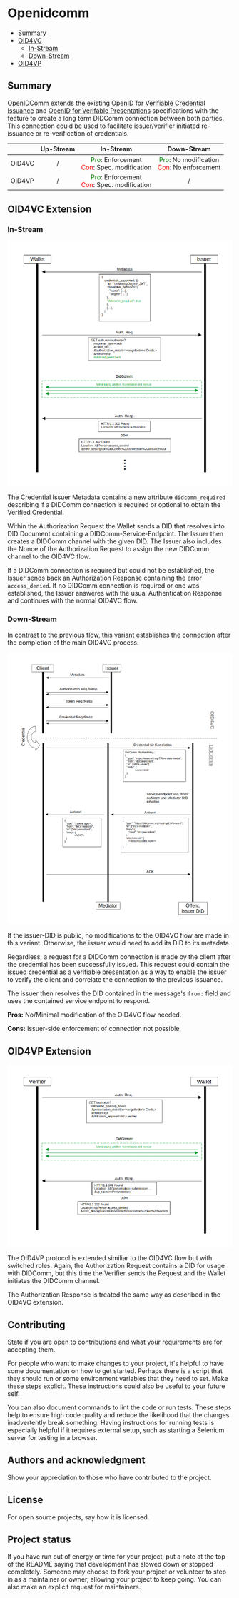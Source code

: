 # Openidcomm

- [Summary](#summary)
- [OID4VC](#oid4vc-extension)
    - [In-Stream](#in-stream)
    - [Down-Stream](#down-stream)
- [OID4VP](#oid4vp-extension)

## Summary
OpenIDComm extends the existing [OpenID for Verifiable Credential Issuance](https://openid.bitbucket.io/connect/openid-4-verifiable-credential-issuance-1_0.html#name-credential-issuer-metadata) and [OpenID for Verifable Presentations](https://openid.bitbucket.io/connect/openid-4-verifiable-presentations-1_0.html) specifications with the feature to create a long term DIDComm connection between both parties. This connection could be used to facilitate issuer/verifier initiated re-issuance or re-verification of credentials.

|        |    Up-Stream   |       In-Stream       |       Down-Stream       |
|--------|:--------------:|:---------------------:|:-----------------------:|
| OID4VC |        /       | <span style="color:green">Pro</span>: Enforcement <br> <span style="color:red">Con</span>: Spec. modification | <span style="color:green">Pro</span>: No modification <br> <span style="color:red">Con</span>: No enforcement
| OID4VP |        /       | <span style="color:green">Pro</span>: Enforcement <br> <span style="color:red">Con</span>: Spec. modification |        /


## OID4VC Extension
### In-Stream
![OID4VC Diagram](/Diagramme/eingelagert_4VC.png "OID4VC Extension")

The Credential Issuer Metadata contains a new attribute `didcomm_required` describing if a DIDComm connection is required or optional to obtain the Verified Credential.

Within the Authorization Request the Wallet sends a DID that resolves into DID Document containing a DIDComm-Service-Endpoint. The Issuer then creates a DIDComm channel with the given DID. The Issuer also includes the Nonce of the Authorization Request to assign the new DIDComm channel to the OID4VC flow.

If a DIDComm connection is required but could not be established, the Issuer sends back an Authorization Response containing the error `access_denied`. If no DIDComm connection is required or one was established, the Issuer answeres with the usual Authentication Response and continues with the normal OID4VC flow.

### Down-Stream
In contrast to the previous flow, this variant establishes the connection after the completion of the main OID4VC process.

![OID4VC Diagram](/Diagramme/nachgelagert.png "OID4VC Downstream Extension")

If the issuer-DID is public, no modifications to the OID4VC flow are made in this variant. Otherwise, the issuer would need to add its DID to its metadata.

Regardless, a request for a DIDComm connection is made by the client after the credential has been successfully  issued. This request could contain the issued credential as a verifiable presentation as a way to enable the issuer to verify the client and correlate the connection to the previous issuance.

The issuer then resolves the DID contained in the message's `from:` field and uses the contained service endpoint to respond.

**Pros:** No/Minimal modification of the OID4VC flow needed.

**Cons:** Issuer-side enforcement of connection not possible.

## OID4VP Extension
![OID4VP Diagram](/Diagramme/eingelagert_4VP.png "OID4VP Extension")

The OID4VP protocol is extended similiar to the OID4VC flow but with switched roles. Again, the Authorization Request contains a DID for usage with DIDComm, but this time the Verifier sends the Request and the Wallet initiates the DIDComm channel.

The Authorization Response is treated the same way as described in the OID4VC extension.

## Contributing
<!-- TODO: -->
State if you are open to contributions and what your requirements are for accepting them.

For people who want to make changes to your project, it's helpful to have some documentation on how to get started. Perhaps there is a script that they should run or some environment variables that they need to set. Make these steps explicit. These instructions could also be useful to your future self.

You can also document commands to lint the code or run tests. These steps help to ensure high code quality and reduce the likelihood that the changes inadvertently break something. Having instructions for running tests is especially helpful if it requires external setup, such as starting a Selenium server for testing in a browser.

## Authors and acknowledgment
<!-- TODO: -->
Show your appreciation to those who have contributed to the project.

## License
<!-- TODO: -->
For open source projects, say how it is licensed.

## Project status
<!-- TODO: -->
If you have run out of energy or time for your project, put a note at the top of the README saying that development has slowed down or stopped completely. Someone may choose to fork your project or volunteer to step in as a maintainer or owner, allowing your project to keep going. You can also make an explicit request for maintainers.
